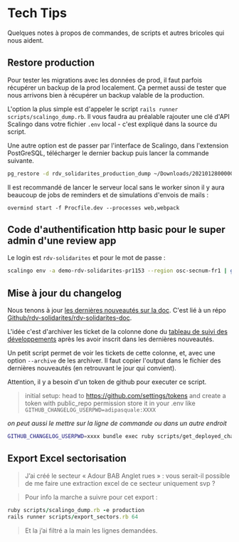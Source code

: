 # Tech Tips

Quelques notes à propos de commandes, de scripts et autres bricoles qui nous aident.

## Restore production

Pour tester les migrations avec les données de prod, il faut parfois récupérer un backup de la prod localement. Ça permet aussi de tester que nous arrivons bien à récupérer un backup valable de la production.

L'option la plus simple est d'appeler le script `rails runner scripts/scalingo_dump.rb`. Il vous faudra au préalable rajouter une clé d'API Scalingo dans votre fichier `.env` local - c'est expliqué dans la source du script.

Une autre option est de passer par l'interface de Scalingo, dans l'extension PostGreSQL, télécharger le dernier backup puis lancer la commande suivante.

```bash
pg_restore -d rdv_solidarites_production_dump ~/Downloads/20210128000000_production__6670.pgsql
```

Il est recommandé de lancer le serveur local sans le worker sinon il y aura beaucoup de jobs de reminders et de simulations d'envois de mails :

`overmind start -f Procfile.dev --processes web,webpack`

## Code d'authentification http basic pour le super admin d'une review app

Le login est `rdv-solidarites` et pour le mot de passe :

```bash
scalingo env -a demo-rdv-solidarites-pr1153 --region osc-secnum-fr1 | grep BASIC | sed 's/.*=//' | pbcopy
```

## Mise à jour du changelog

Nous tenons à jour [les dernières nouveautés sur la doc](https://doc.rdv-solidarites.fr/dernieres-nouveautes). C'est lié à un répo [Github/rdv-solidarites/rdv-solidarites-doc](https://github.com/rdv-solidarites/rdv-solidarites-doc).

L'idée c'est d'archiver les ticket de la colonne done du [tableau de suivi des développements](https://github.com/betagouv/rdv-solidarites.fr/projects/8?fullscreen=true) après les avoir inscrit dans les dernières nouveautés.

Un petit script permet de voir les tickets de cette colonne, et, avec une option `--archive` de les archiver. Il faut copier l'output dans le fichier des dernières nouveautés (en retrouvant le jour qui convient).

Attention, il y a besoin d'un token de github pour executer ce script.

> initial setup:
> head to https://github.com/settings/tokens and create a token with public_repo permission
> store it in your .env like `GITHUB_CHANGELOG_USERPWD=adipasquale:XXXX`

_on peut aussi le mettre sur la ligne de commande ou dans un autre endroit_

```bash
GITHUB_CHANGELOG_USERPWD=xxxx bundle exec ruby scripts/get_deployed_changes.rb --archive
```

## Export Excel sectorisation

> J’ai créé le secteur « Adour BAB Anglet rues » : vous serait-il possible de me faire une extraction excel de ce secteur uniquement svp ?

> Pour info la marche a suivre pour cet export :

```ruby
ruby scripts/scalingo_dump.rb -e production
rails runner scripts/export_sectors.rb 64
```

> Et la j’ai filtré a la main les lignes demandées.
